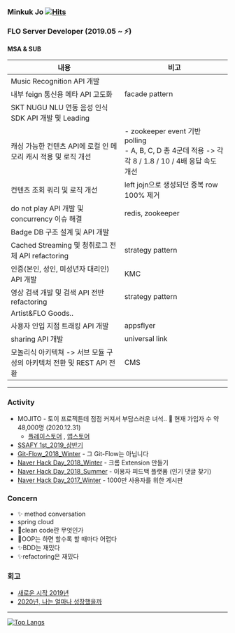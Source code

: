 ### Minkuk Jo [![Hits](https://hits.seeyoufarm.com/api/count/incr/badge.svg?url=https%3A%2F%2Fgithub.com%2FMinGOODdev&count_bg=%2379C83D&title_bg=%23555555&icon=&icon_color=%23E7E7E7&title=hits&edge_flat=false)](https://hits.seeyoufarm.com)

### FLO Server Developer (2019.05 ~ ⚡)

**MSA & SUB**
<table>
<thead>
<tr>
  <th>내용</th>
  <th>비고</th>
</tr>
</thead>
<tbody>
<tr>
  <td>Music Recognition API 개발</td>
  <td></td>
</tr>
<tr>
  <td>내부 feign 통신용 메타 API 고도화</td>
  <td>facade pattern</td>
</tr>
<tr>
  <td>SKT NUGU NLU 연동 음성 인식 SDK API 개발 및 Leading</td>
  <td></td>
</tr>
<tr>
  <td>캐싱 가능한 컨텐츠 API에 로컬 인 메모리 캐시 적용 및 로직 개선</td>
  <td>- zookeeper event 기반 polling<br>- A, B, C, D 총 4군데 적용 -> 각각 8 / 1.8 / 10 / 4배 응답 속도 개선</td>
</tr>
<tr>
  <td>컨텐츠 조회 쿼리 및 로직 개선</td>
  <td>left jojn으로 생성되던 중복 row 100% 제거</td>
</tr>
<tr>
  <td>do not play API 개발 및 concurrency 이슈 해결</td>
  <td>redis, zookeeper</td>
</tr>
<tr>
  <td>Badge DB 구조 설계 및 API 개발</td>
  <td></td>
</tr>
<tr>
  <td>Cached Streaming 및 청취로그 전체 API refactoring</td>
  <td>strategy pattern</td>
</tr>
<tr>
  <td>인증(본인, 성인, 미성년자 대리인) API 개발</td>
  <td>KMC</td>
</tr>
<tr>
  <td>영상 검색 개발 및 검색 API 전반 refactoring</td>
  <td>strategy pattern</td>
</tr>
<tr>
  <td>Artist&FLO Goods..</td>
  <td></td>
</tr>
<tr>
  <td>사용자 인입 지점 트래킹 API 개발</td>
  <td>appsflyer</td>
</tr>
<tr>
  <td>sharing API 개발</td>
  <td>universal link</td>
</tr>
<tr>
  <td>모놀리식 아키텍쳐 -> 서브 모듈 구성의 아키텍쳐 전환 및 REST API 전환</td>
  <td>CMS</td>
</tr>
</tbody>
</table>

---

### Activity

* MOJITO - 토이 프로젝튼데 점점 커져서 부담스러운 녀석.. 🌱 현재 가입자 수 약 48,000명 (2020.12.31)
    * [플레이스토어](https://play.google.com/store/apps/details?id=com.blender.mojito&hl=ko)
      , [앱스토어](https://apps.apple.com/kr/app/%EB%AA%A8%EC%A7%80%EB%98%90-%EB%8D%B0%EC%9D%BC%EB%A6%AC-%EC%9D%B4%EB%AA%A8%EC%A7%80-%EB%8B%A4%EC%9D%B4%EC%96%B4%EB%A6%AC/id1508866668)
* [SSAFY 1st_2019_상반기](https://www.ssafy.com/ksp/jsp/swp/swpMain.jsp)
* [Git-Flow_2018_Winter](https://github.com/springframework-storage/Public-GitFlow) - 그 Git-Flow는 아닙니다
* [Naver Hack Day_2018_Winter](https://github.com/springframework-storage) - 크롬 Extension 만들기
* [Naver Hack Day_2018_Summer](https://github.com/springframework-storage/HotComments) - 이용자 피드백 플랫폼 (인기 댓글 찾기)
* [Naver Hack Day_2017_Winter](https://github.com/springframework-storage) - 1000만 사용자를 위한 게시판

### Concern

* ✨ method conversation
* spring cloud
* 🤔clean code란 무엇인가
* 💬OOP는 하면 할수록 할 때마다 어렵다
* ✨BDD는 재밌다
* ✨refactoring은 재밌다

### 회고

* [새로운 시작 2019년](https://github.com/J-minkuk/LearnKit/blob/master/%ED%9A%8C%EA%B3%A0/2019/2019.md)
* [2020년, 나는 얼마나 성장했을까](https://github.com/J-minkuk/LearnKit/blob/master/%ED%9A%8C%EA%B3%A0/2020/2020.md)

---

[![Top Langs](https://github-readme-stats.vercel.app/api/top-langs/?username=J-minkuk&layout=compact&hide=javascript,html,css,CoffeeScript&langs_count=10)](https://github.com/anuraghazra/github-readme-stats)
